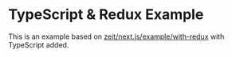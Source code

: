 # TypeScript & Redux Example

This is an example based on [zeit/next.js/example/with-redux](https://github.com/zeit/next.js/tree/canary/examples/with-redux) with TypeScript added.
